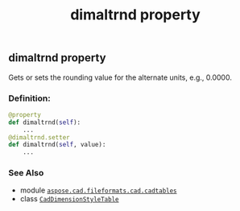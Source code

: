 ﻿---
title: dimaltrnd property
second_title: Aspose.CAD for Python via .NET API References
description: 
type: docs
weight: 170
url: /python-net/aspose.cad.fileformats.cad.cadtables/caddimensionstyletable/dimaltrnd/
is_root: false
---

## dimaltrnd property


Gets or sets the rounding value for the alternate units, e.g., 0.0000.
### Definition:
```python
@property
def dimaltrnd(self):
    ...
@dimaltrnd.setter
def dimaltrnd(self, value):
    ...
```

### See Also
* module [`aspose.cad.fileformats.cad.cadtables`](../../)
* class [`CadDimensionStyleTable`](/cad/python-net/aspose.cad.fileformats.cad.cadtables/caddimensionstyletable)
